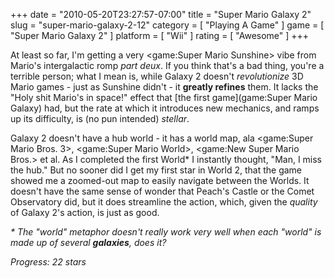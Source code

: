 +++
date = "2010-05-20T23:27:57-07:00"
title = "Super Mario Galaxy 2"
slug = "super-mario-galaxy-2-12"
category = [ "Playing A Game" ]
game = [ "Super Mario Galaxy 2" ]
platform = [ "Wii" ]
rating = [ "Awesome" ]
+++

At least so far, I'm getting a very <game:Super Mario Sunshine> vibe from Mario's intergalactic romp <i>part deux</i>.  If you think that's a bad thing, you're a terrible person; what I mean is, while Galaxy 2 doesn't <i>revolutionize</i> 3D Mario games - just as Sunshine didn't - it <b>greatly refines</b> them.  It lacks the "Holy shit Mario's in space!" effect that [the first game](game:Super Mario Galaxy) had, but the rate at which it introduces new mechanics, and ramps up its difficulty, is (no pun intended) <i>stellar</i>.

Galaxy 2 doesn't have a hub world - it has a world map, ala <game:Super Mario Bros. 3>, <game:Super Mario World>, <game:New Super Mario Bros.> et al.  As I completed the first World* I instantly thought, "Man, I miss the hub."  But no sooner did I get my first star in World 2, that the game showed me a zoomed-out map to easily navigate between the Worlds.  It doesn't have the same sense of wonder that Peach's Castle or the Comet Observatory did, but it does streamline the action, which, given the <i>quality</i> of Galaxy 2's action, is just as good.

<i>* The "world" metaphor doesn't really work very well when each "world" is made up of several <b>galaxies</b>, does it?</i>

<i>Progress: 22 stars</i>